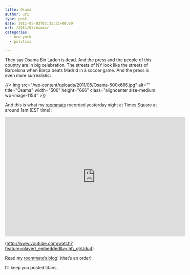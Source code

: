 ```yaml
---
title: Osama
author: uri
type: post
date: 2011-05-03T03:31:21+00:00
url: /2011/05/osama/
categories:
  - new york
  - politics

---
```

They say Osama Bin Laden is dead. And the press and the people of this country are in big celebration. The streets of NY look like the streets of Barcelona when Barça beats Madrid in a soccer game. And the press is even more surrealistic:

{{< img src="/wp-content/uploads/2011/05/Osama-500x666.jpg" alt="" title="Osama" width="500" height="666" class="aligncenter size-medium wp-image-1154" >}} 

And this is what my [roommate][1] recorded yesterday night at Times Square at around 1am (EST time):

<iframe width="590" height="390" src="http://www.youtube.com/embed/lht_glrUdu4" frameborder="0" allowfullscreen></iframe>

(http://www.youtube.com/watch?feature=player\_embedded&v=lht\_glrUdu4)

Read my [roommate&#8217;s blog][1]! (that&#8217;s an order)

I&#8217;ll keep you posted titans.

 [1]: http://journal.nomasdf.com/